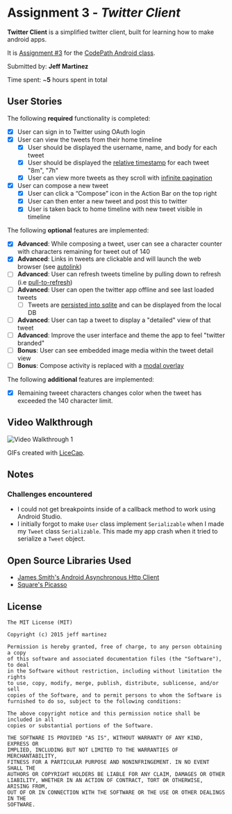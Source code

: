# Assignment 3 - *Twitter Client*

**Twitter Client** is a simplified twitter client, built for learning how to make android apps.

It is [Assignment #3](http://courses.codepath.com/courses/intro_to_android/unit/3#!assignment) for the [CodePath Android class](https://codepath.com/androidbootcamp).

Submitted by: **Jeff Martinez**

Time spent: ~**5** hours spent in total

## User Stories

The following **required** functionality is completed:

* [X] User can sign in to Twitter using OAuth login
* [X] User can view the tweets from their home timeline
    * [X] User should be displayed the username, name, and body for each tweet
    * [X] User should be displayed the [relative timestamp](https://gist.github.com/nesquena/f786232f5ef72f6e10a7) for each tweet "8m", "7h"
    * [X] User can view more tweets as they scroll with [infinite pagination](http://guides.codepath.com/android/Endless-Scrolling-with-AdapterViews)
* [X] User can compose a new tweet
	* [X] User can click a “Compose” icon in the Action Bar on the top right
	* [X] User can then enter a new tweet and post this to twitter
	* [X] User is taken back to home timeline with new tweet visible in timeline

The following **optional** features are implemented:

* [X] **Advanced**: While composing a tweet, user can see a character counter with characters remaining for tweet out of 140
* [X] **Advanced**: Links in tweets are clickable and will launch the web browser (see [autolink](http://guides.codepath.com/android/Working-with-the-TextView#autolinking-urls))
* [ ] **Advanced**: User can refresh tweets timeline by pulling down to refresh (i.e [pull-to-refresh](http://guides.codepath.com/android/Implementing-Pull-to-Refresh-Guide))
* [ ] **Advanced**: User can open the twitter app offline and see last loaded tweets
	* [ ] Tweets are [persisted into sqlite](http://guides.codepath.com/android/ActiveAndroid-Guide) and can be displayed from the local DB
* [ ] **Advanced**: User can tap a tweet to display a "detailed" view of that tweet
* [ ] **Advanced**: Improve the user interface and theme the app to feel "twitter branded"
* [ ] **Bonus**: User can see embedded image media within the tweet detail view
* [ ] **Bonus**: Compose activity is replaced with a [modal overlay](http://guides.codepath.com/android/Using-DialogFragment)

The following **additional** features are implemented:

* [X] Remaining tweeet characters changes color when the tweet has exceeded the 140 character limit.

## Video Walkthrough

![Video Walkthrough 1](walkthrough.gif)

GIFs created with [LiceCap](http://www.cockos.com/licecap/).

## Notes

### Challenges encountered

* I could not get breakpoints inside of a callback method to work using Android Studio.
* I initially forgot to make `User` class implement `Serializable` when I made my `Tweet` class `Serializable`. This made my app crash when it tried to serialize a `Tweet` object.

## Open Source Libraries Used

* [James Smith's Android Asynchronous Http Client](http://loopj.com/android-async-http/)
* [Square's Picasso](http://square.github.io/picasso/)

## License

    The MIT License (MIT)

	Copyright (c) 2015 jeff martinez
	
	Permission is hereby granted, free of charge, to any person obtaining a copy
	of this software and associated documentation files (the "Software"), to deal
	in the Software without restriction, including without limitation the rights
	to use, copy, modify, merge, publish, distribute, sublicense, and/or sell
	copies of the Software, and to permit persons to whom the Software is
	furnished to do so, subject to the following conditions:
	
	The above copyright notice and this permission notice shall be included in all
	copies or substantial portions of the Software.
	
	THE SOFTWARE IS PROVIDED "AS IS", WITHOUT WARRANTY OF ANY KIND, EXPRESS OR
	IMPLIED, INCLUDING BUT NOT LIMITED TO THE WARRANTIES OF MERCHANTABILITY,
	FITNESS FOR A PARTICULAR PURPOSE AND NONINFRINGEMENT. IN NO EVENT SHALL THE
	AUTHORS OR COPYRIGHT HOLDERS BE LIABLE FOR ANY CLAIM, DAMAGES OR OTHER
	LIABILITY, WHETHER IN AN ACTION OF CONTRACT, TORT OR OTHERWISE, ARISING FROM,
	OUT OF OR IN CONNECTION WITH THE SOFTWARE OR THE USE OR OTHER DEALINGS IN THE
	SOFTWARE.
